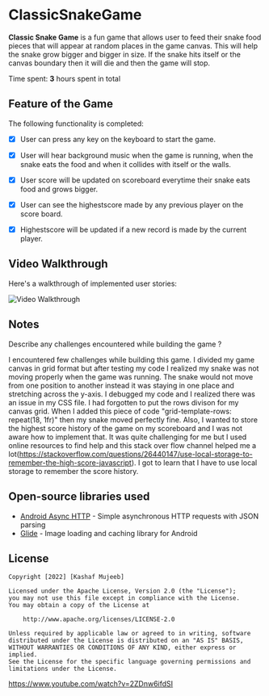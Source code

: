 # ClassicSnakeGame
**Classic Snake Game** is a fun game that allows user to feed their snake food pieces that will appear at random places in the game canvas. This will help the snake grow bigger and bigger in size. If the snake hits itself or the canvas boundary then it will die and then the game will stop.

Time spent: **3** hours spent in total

## Feature of the Game

The following functionality is completed:

- [x] User can press any key on the keyboard to start the game.
- [x]	User will hear background music when the game is running, when the snake eats the food and when it collides with itself or the walls.
 -[x] User score will be updated on scoreboard everytime their snake eats food and grows bigger.
 -[x] User can see the highestscore made by any previous player on the score board.
- [x] Highestscore will be updated if a new record is made by the current player.


## Video Walkthrough

Here's a walkthrough of implemented user stories:

<img src='https://imgur.com/a/PrGPCrB.gif' title='Video Walkthrough' width='' alt='Video Walkthrough' />



## Notes

Describe any challenges encountered while building the game ?

I encountered few challenges while building this game. I divided my game canvas in grid format but after testing my code I realized my snake was not moving properly when the game was running. The snake would not move from one position to another instead it was staying in one place and stretching across the y-axis. I debugged my code and I realized there was an issue in my CSS file. I had forgotten to put the rows divison for my canvas grid. When I added this piece of code "grid-template-rows: repeat(18, 1fr)" then my snake moved perfectly fine. 
Also, I wanted to store the highest score history of the game on my scoreboard and I was not aware how to implement that. It was quite challenging for me but I used online resources to find help and this stack over flow channel helped me a lot(https://stackoverflow.com/questions/26440147/use-local-storage-to-remember-the-high-score-javascript). I got to learn that I have to use local storage to remember the score history. 

## Open-source libraries used

- [Android Async HTTP](https://github.com/codepath/CPAsyncHttpClient) - Simple asynchronous HTTP requests with JSON parsing
- [Glide](https://github.com/bumptech/glide) - Image loading and caching library for Android

## License

    Copyright [2022] [Kashaf Mujeeb]

    Licensed under the Apache License, Version 2.0 (the "License");
    you may not use this file except in compliance with the License.
    You may obtain a copy of the License at

        http://www.apache.org/licenses/LICENSE-2.0

    Unless required by applicable law or agreed to in writing, software
    distributed under the License is distributed on an "AS IS" BASIS,
    WITHOUT WARRANTIES OR CONDITIONS OF ANY KIND, either express or implied.
    See the License for the specific language governing permissions and
    limitations under the License.

https://www.youtube.com/watch?v=2ZDnw6ifdSI
